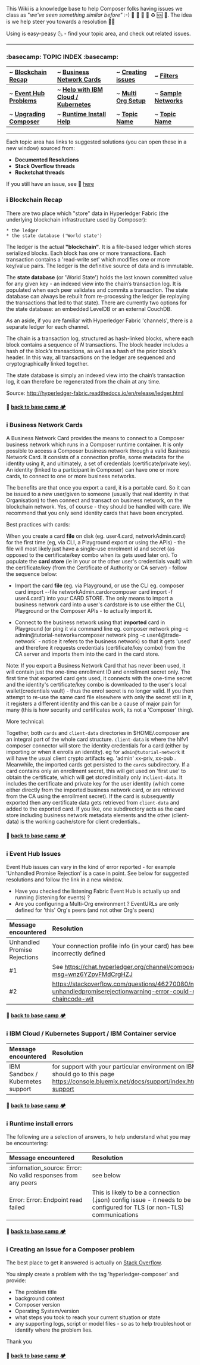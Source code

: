 This Wiki is a knowledge base to help Composer folks having issues we class as  "_we've seen something similar before"_ :-)  :1st_place_medal:  :2nd_place_medal: :3rd_place_medal: :rocket: :recycle: :sos: :face_with_head_bandage:. The idea is we help steer you towards a resolution :ok_man: 

Using is easy-peasy :last_quarter_moon_with_face: - find your topic area, and check out related issues. 


<a name="top"></a>
***
### :basecamp:  TOPIC INDEX   :basecamp:

| ~ [**Blockchain Recap**](#recap) | ~ [**Business Network Cards**](#bizcards) | ~ [**Creating issues**](#issue) | ~ [**Filters**](#filters) 
| :---------------------- | :-----------------------| :----------------------- | :-------------------- 
| ~ [**Event Hub Problems**](#event) | ~ [**Help with IBM Cloud / Kubernetes**](#cloud) | ~ [**Multi Org Setup**](#multiorg) | ~ [**Sample Networks**](#samples) 
| ~ [**Upgrading Composer**](#upgrade) | ~ [**Runtime Install Help**](#runtime-install) | ~ [**Topic Name**](#bizcards) | ~ [**Topic Name**](#samples) | ~ [**Topic Name**](#bizcards) 

***
Each topic area has links to suggested solutions (you can open these in a new window) sourced from:

* **Documented Resolutions** 
* **Stack Overflow threads**
* **Rocketchat threads**


If you still have an issue,  see :link:  [here ](#issue)    


<a name="recap"></a>

### :information_source:  Blockchain Recap

There are two place which "store" data in Hyperledger Fabric (the underlying blockchain infrastructure used by Composer):

    * the ledger
    * the state database ('World state')

The ledger is the actual **"blockchain"**. It is a file-based ledger which stores serialized blocks. Each block has one or more transactions. Each transaction contains a 'read-write set' which modifies one or more key/value pairs. The ledger is the definitive source of data and is immutable.

The **state database** (or 'World State') holds the last known committed value for any given key - an indexed view into the chain’s transaction log. It is populated when each peer validates and commits a transaction. The state database can always be rebuilt from re-processing the ledger (ie replaying the transactions that led to that state). There are currently two options for the state database: an embedded LevelDB or an external CouchDB.

As an aside, if you are familiar with Hyperledger Fabric 'channels', there is a separate ledger for each channel.

The chain is a transaction log, structured as hash-linked blocks, where each block contains a sequence of _N_ transactions. The block header includes a hash of the block’s transactions, as well as a hash of the prior block’s header. In this way, all transactions on the ledger are sequenced and cryptographically linked together.

The state database is simply an indexed view into the chain’s transaction log, it can therefore be regenerated from the chain at any time.

Source: http://hyperledger-fabric.readthedocs.io/en/release/ledger.html

#### :card_index: [back to base camp :camping: ](#top)  

<a name="bizcards"></a>

### :information_source:  Business Network Cards

A Business Network Card provides the means to connect to a Composer business network which runs in a Composer runtime container. It is only possible to access a Composer business network through a valid Business Network Card. It consists of a connection profile, some metadata for the identity using it, and ultimately, a set of credentials (certificate/private key). An identity (linked to a participant in Composer) can have one or more cards, to connect to one or more business networks.

The benefits are that once you export a card, it is a portable card. So it can be issued to a new user/given to someone (usually that real identity in that Organisation) to then connect and transact on business network, on the blockchain network. Yes, of course - they should be handled with care. We recommend that you only send identity cards that have been encrypted.

Best practices with cards:

When you create a card **file** on disk (eg. user4.card, networkAdmin.card) for the first time (eg, via CLI, a Playground export or using the APIs) - the file will most likely just have a single-use enrolment id and secret (as opposed to the certificate/key combo when its gets used later on). To populate the **card store** (ie in your or the other user's credentials vault)  with the certificate/key (from the Certificate of Authority or CA server) - follow the sequence below:

* Import the card **file** (eg. via Playground, or use the CLI eg. composer card import --file networkAdmin.card` or `composer card import -f user4.card`) into your CARD STORE. The only means to import a business network card into a user's cardstore is to use either the CLI, Playground or the Composer APIs - to actually import it.

* Connect to the business network using that **imported** card in Playground (or ping it via command line eg. composer network ping -c admin@tutorial-network` or `composer network ping -c user4@trade-network` - notice it refers to the business network) so that it gets 'used' and therefore it requests credentials (certificate/key combo) from the CA server and imports them into the card in the card store.



Note: If you export a Business Network Card that has never been used, it will contain just the one-time enrollment ID and enrollment secret only. The first time that exported card gets used,  it connects with the one-time secret and the identity's certificate/key combo is downloaded to the user's local wallet(credentials vault) - thus the enrol secret is no longer valid. If you then attempt to re-use the same card file elsewhere with only the secret still in it, it registers a different identity and this can be a cause of major pain for many (this is how security and certificates work, its not a 'Composer' thing).

More technical:

Together, both `cards` and `client-data` directories in $HOME/.composer are an integral part of the whole card structure. `client-data` is where the hlfv1 composer connector will store the identity credentials for a card (either by importing or when it enrolls an identity). eg for `admin@tutorial-network` it will have the usual client crypto artifacts eg. 'admin' xx-priv, xx-pub . Meanwhile, the imported cards get persisted to the `cards` subdirectory. If a card contains only an enrollment secret, this will get used on 'first use' to obtain the certificate, which will get stored initially only in`client-data`. It includes the certificate and private key for the user identity (which come either directly from the imported business network card, or are retrieved from the CA using the enrollment secret). If the card is subsequently exported then any certificate data gets retrieved from `client-data` and added to the exported card. If you like, one subdirectory acts as the card store including business network metadata elements and the other (client-data) is the working cache/store for client credentials.. 

#### :card_index: [back to base camp :camping: ](#top)   


<a name="event"></a>


### :information_source:  Event Hub Issues

Event Hub issues can vary in the kind of error reported - for example 'Unhandled Promise Rejection' is a case in point.
See below for suggested resolutions and follow the link in a new window.

* Have you checked the listening Fabric Event Hub is actually up and running (listening for events) ?
* Are you configuring a Multi-Org environment ? EventURLs are only defined for 'this' Org's peers (and not other Org's peers)

| Message encountered | Resolution 
| :---------------------- | :-----------------------
| Unhandled Promise Rejections  | Your connection profile info (in your card) has been incorrectly defined
| #1 | See https://chat.hyperledger.org/channel/composer?msg=wnz6YZpvFMdCrgHZJ
| #2| https://stackoverflow.com/questions/46270080/node8232-unhandledpromiserejectionwarning-error-could-not-find-chaincode-wit

#### :card_index: [back to base camp :camping: ](#top)   


<a name="cloud"></a>


### :information_source:  IBM Cloud / Kubernetes Support / IBM Container service


| Message encountered | Resolution 
| :---------------------- | :-----------------------
| IBM Sandbox / Kubernetes support  |for support with your particular environment on IBM Cloud you should go to this page https://console.bluemix.net/docs/support/index.html#contacting-support


#### :card_index: [back to base camp :camping: ](#top)  


<a name="runtime-install"></a>

### :information_source:  Runtime install errors

The following are a selection of answers, to help understand what you may be encountering:

| Message encountered | Resolution 
| :---------------------- | :-----------------------
|:infornation_source: Error: No valid responses from any peers  | see below
| Error: Error: Endpoint read failed |  This is likely to be a connection (.json) config issue -  it needs to be configured for TLS (or non-TLS) communications 



#### :card_index: [back to base camp :camping: ](#top)  

<a name="issue"></a>

### :information_source:  Creating an Issue for a Composer problem

The best place to get it answered is actually on [Stack Overflow](https://stackoverflow.com/questions/tagged/hyperledger-composer). 

You simply create a problem with the tag 'hyperledger-composer'  and provide: 

* The problem title
* background context
* Composer version
* Operating System/version
* what steps you took to reach your current situation or state
* any supporting logs, script or model files - so as to help troubleshoot or identify where the problem lies. 

Thank you

#### :card_index: [back to base camp :camping: ](#top)   
